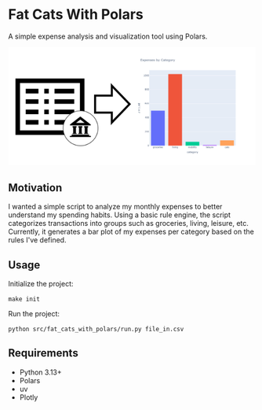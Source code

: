 # Fat Cats With Polars

A simple expense analysis and visualization tool using Polars.

![csv-to-barplot](docs/img/csv_to_barplot.png)

## Motivation

I wanted a simple script to analyze my monthly expenses to better understand my spending habits. 
Using a basic rule engine, the script categorizes transactions into groups such as groceries, living, leisure, etc.
Currently, it generates a bar plot of my expenses per category based on the rules I've defined.

## Usage

Initialize the project:

```shell
make init
```

Run the project:

```shell
python src/fat_cats_with_polars/run.py file_in.csv
```

## Requirements

- Python 3.13+
- Polars
- uv
- Plotly
